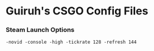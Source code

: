 # Guiruh's CSGO Config Files

### Steam Launch Options

`-novid -console -high -tickrate 128 -refresh 144`
